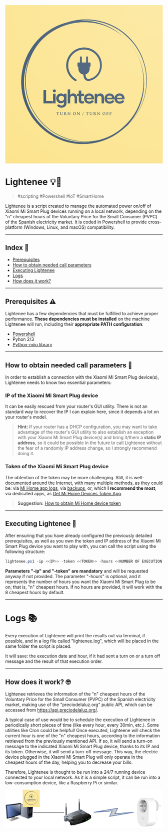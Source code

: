 ![Lightenee](lightenee-logo.png)

# Lightenee 💡🤑

> #scripting #Powershell #IoT #SmartHome

Lightenee is a script created to manage the automated power on/off of Xiaomi Mi Smart Plug devices running on a local network, depending on the "n" cheapest hours of the Voluntary Price for the Small Consumer (PVPC) of the Spanish electricity market. It is coded in Powershell to provide cross-platform (Windows, Linux, and macOS) compatibility.

---

##  Index 📑

- [Prerequisites](#prerequisites-⚠️)
- [How to obtain needed call parameters](#how-to-obtain-needed-call-parameters-🤔)
- [Executing Lightenee](#executing-lightenee-🚀)
- [Logs](#logs-📚)
- [How does it work?](#how-does-it-work-🤓)

---

## Prerequisites ⚠️

Lightenee has a few dependencies that must be fulfilled to achieve proper performance. **These dependencies must be installed** on the machine Lightenee will run, including their **appropriate PATH configuration**:

- [Powershell](https://github.com/PowerShell/PowerShell)
- Pyhon 2/3
- [Python-miio library](https://github.com/rytilahti/python-miio)

---

## How to obtain needed call parameters 🤔

In order to establish a connection with the Xiaomi Mi Smart Plug device(s), Lightenee needs to know two essential parameters:

### IP of the Xiaomi Mi Smart Plug device

It can be easily rescued from your router's GUI utility. There is not an standard way to recover the IP I can explain here, since it depends a lot on your router's model.

> **Hint:** If your router has a DHCP configuration, you may want to take advantage of the router's GUI utility to also establish an exception with your Xiaomi Mi Smart Plug device(s) and bring it/them a **static IP address**, so it could be possible in the future to call Lightenee without the fear of a randomly IP address change, so I strongly recommend doing it.

### Token of the Xiaomi Mi Smart Plug device

The obtention of the token may be more challenging. Still, it is well-documented around the Internet, with many multiple methods, as they could be: via [Mi Home app logs](https://python-miio.readthedocs.io/en/latest/discovery.html#tokens-from-mi-home-logs), via [backups](https://python-miio.readthedocs.io/en/latest/discovery.html#tokens-from-backups), or, which **I recommend the most**, via dedicated apps, as [Get Mi Home Devices Token App](https://github.com/Maxmudjon/Get_MiHome_devices_token).

> **Suggestion:** [How to obtain Mi Home device token](https://github.com/Maxmudjon/com.xiaomi-miio/blob/master/docs/obtain_token.md)

---

## Executing Lightenee 🚀

After ensuring that you have already configured the previously detailed prerequisites, as well as you own the token and IP address of the Xiaomi Mi Smart Plug device you want to play with, you can call the script using the following structure:

```powershell
lightenee.ps1 -ip <<IP>> -token <<TOKEN>> -hours <<NUMBER OF EXECUTION HOURS>>
```

**Parameters "-ip" and "-token" are mandatory** and will be requested anyway if not provided. The parameter "-hours" is optional, and it represents the number of hours you want the Xiaomi Mi Smart Plug to be on; that is, "n" cheapest hours. If no hours are provided, it will work with the 8 cheapest hours by default.

---

# Logs 📚

Every execution of Lightenee will print the results out via terminal, if possible, and in a log file called "lightenee.log", which will be placed in the same folder the script is placed.

It will save: the execution date and hour, if it had sent a turn on or a turn off message and the result of that execution order.

---

## How does it work? 🤓

Lightenee retrieves the information of the "n" cheapest hours of the Voluntary Price for the Small Consumer (PVPC) of the Spanish electricity market, making use of the "preciodelaluz.org" public API, which can be accessed from https://api.preciodelaluz.org/.

A typical case of use would be to schedule the execution of Lightenee in periodically short pieces of time (like every hour, every 30min, etc.). Some utilities like Cron could be helpful!
Once executed, Lighteene will check the current hour is one of the "n" cheapest hours, according to the information retrieved from the previously mentioned API. If so, it will send a turn-on message to the indicated Xiaomi Mi Smart Plug device, thanks to its IP and its token. Otherwise, it will send a turn-off message. This way, the electric device plugged in the Xiaomi Mi Smart Plug will only operate in the cheapest hours of the day, helping you to decrease your bills.

Therefore, Lightenee is thought to be run into a 24/7 running device connected to your local network. As it is a simple script, it can be run into a low-consumption device, like a Raspberry Pi or similar.

![Lightenee](images/possible-network.png)